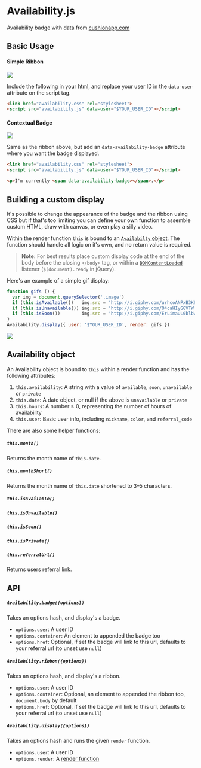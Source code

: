 # Availability.js
Availability badge with data from [cushionapp.com](http://cushionapp.com)

## Basic Usage

#### Simple Ribbon

![](https://raw.githubusercontent.com/cushion/availability.js/master/examples/ribbon.gif)

Include the following in your html, and replace your user ID in the `data-user` attribute on the script tag.

~~~ html
<link href="availability.css" rel="stylesheet">
<script src="availability.js" data-user="$YOUR_USER_ID"></script>
~~~

#### Contextual Badge

![](https://raw.githubusercontent.com/cushion/availability.js/master/examples/badge.gif)

Same as the ribbon above, but add an `data-availability-badge` attribute where you want the badge displayed.

~~~ html
<link href="availability.css" rel="stylesheet">
<script src="availability.js" data-user="$YOUR_USER_ID"></script>

<p>I'm currently <span data-availability-badge></span>.</p>
~~~

## Building a custom display

It's possible to change the appearance of the badge and the ribbon using CSS but if that's too limiting you can define your own function to assemble custom HTML, draw with canvas, or even play a silly video.

Within the render function `this` is bound to an [`Availabilty` object](#availability-object). The function should handle all logic on it's own, and no return value is required.

> **Note:** For best results place custom display code at the end of the body before the closing `</body>` tag, or within a [`DOMContentLoaded`](https://developer.mozilla.org/en-US/docs/Web/Events/DOMContentLoaded) listener (`$(document).ready` in jQuery).

Here's an example of a simple gif display:

~~~ javascript
function gifs () {
  var img = document.querySelector('.image')
  if (this.isAvailable())   img.src = 'http://i.giphy.com/urhcoANPxB3K8.gif'
  if (this.isUnavailable()) img.src = 'http://i.giphy.com/O4caHIyGGVTW.gif'
  if (this.isSoon())        img.src = 'http://i.giphy.com/ErLimaUL0blbW.gif'
}
Availability.display({ user: '$YOUR_USER_ID', render: gifs })
~~~

![](https://raw.githubusercontent.com/cushion/availability.js/master/examples/giphy.gif)



## Availability object

An Availability object is bound to `this` within a render function and has the following attributes:

1. `this.availability`: A string with a value of `available`, `soon`, `unavailable` or `private`
2. `this.date`: A date object, or null if the above is `unavailable` or `private`
3. `this.hours`: A number ≥ 0, representing the number of hours of availability
4. `this.user`: Basic user info, including `nickname`, `color`, and `referral_code`

There are also some helper functions:

##### `this.month()`

Returns the month name of `this.date`.

##### `this.monthShort()`

Returns the month name of `this.date` shortened to 3–5 characters.

##### `this.isAvailable()`

##### `this.isUnvailable()`

##### `this.isSoon()`

##### `this.isPrivate()`

##### `this.referralUrl()`

Returns users referral link.



## API

##### `Availability.badge({options})`

Takes an options hash, and display's a badge.

- `options.user`: A user ID
- `options.container`: An element to appended the badge too
- `options.href`: Optional, if set the badge will link to this url, defaults to your referral url (to unset use `null`)


##### `Availability.ribbon({options})`

Takes an options hash, and display's a ribbon.

- `options.user`: A user ID
- `options.container`: Optional, an element to appended the ribbon too, `document.body` by default
- `options.href`: Optional, if set the badge will link to this url, defaults to your referral url (to unset use `null`)


##### `Availability.display({options})`

Takes an options hash and runs the given `render` function.

- `options.user`: A user ID
- `options.render`: A [render function](#building-a-custom-display)
